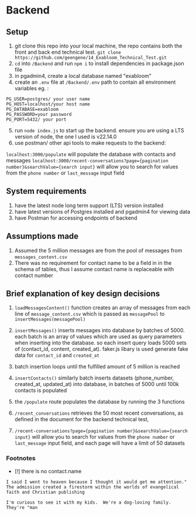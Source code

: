 # Backend

## Setup

1. git clone this repo into your local machine, the repo contains both the front and back end technical test. `git clone https://github.com/geengene/14_Exabloom_Technical_Test.git`
2. `cd` into `/Backend` and run `npm i` to install dependencies in package.json file
3. in pgadmin4, create a local database named "exabloom"
4. create an `.env` file at `/Backend/.env` path to contain all environment variables eg. :

```env
PG_USER=postgres/ your user name
PG_HOST=localhost/your host name
PG_DATABASE=exabloom
PG_PASSWORD=your password
PG_PORT=5432/ your port
```

5. run `node index.js` to start up the backend. ensure you are using a LTS version of node, the one I used is v22.14.0
6. use postman/ other api tools to make requests to the backend:

`localhost:3000/populate` will populate the database with contacts and messages
`localhost:3000/recent-conversations?page={pagination number}&searchValue={search input}` will allow you to search for values from the `phone number` or `last_message` input field

## System requirements

1. have the latest node long term support (LTS) version installed
2. have latest versions of Postgres installed and pgadmin4 for viewing data
3. have Postman for accessing endpoints of backend

## Assumptions made

1. Assumed the 5 million messages are from the pool of messages from `messages_content.csv`
2. There was no requirement for contact name to be a field in in the schema of tables, thus I assume contact name is replaceable with contact number

## Brief explanation of key design decisions

1. `loadMessagesContent()` function creates an array of messages from each line of `message_content.csv` which is passed as `messagePool` to `insertMessages(messagePool)`
2. `insertMessages()` inserts messages into database by batches of 5000. each batch is an array of values which are used as query parameters when inserting into the database. so each insert query loads 5000 sets of (contact_id, content, created_at). faker.js libary is used generate fake data for `contact_id` and `created_at`
3. batch insertion loops until the fulfilled amount of 5 million is reached
4. `insertContacts()` similarly batch inserts datasets (phone_number, created_at, updated_at) into database, in batches of 5000 until 100k contacts is populated

5. the `/populate` route populates the database by running the 3 functions
6. `/recent_conversations` retrieves the 50 most recent conversations, as defined in the document for the backend technical test,
7. `/recent-conversations?page={pagination number}&searchValue={search input}` will allow you to search for values from the `phone number` or `last_message` input field, and each page will have a limit of 50 datasets

### Footnotes

- [!] there is no contact.name

`I said I went to heaven because I thought it would get me attention." The admission created a firestorm within the worlds of evangelical faith and Christian publishing`

`I'm curious to see it with my kids.  We're a dog-loving family.  They're "man`
